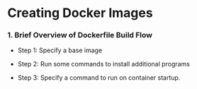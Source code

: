 # Creating Docker Images

### 1. Brief Overview of Dockerfile Build Flow

- Step 1: Specify a base image

- Step 2: Run some commands to install additional programs

- Step 3: Specify a command to run on container startup.